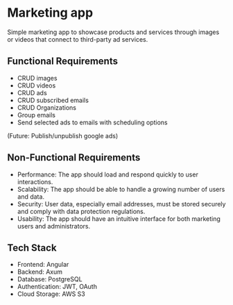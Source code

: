 ﻿# Marketing app

Simple marketing app to showcase products and services through images or videos that connect to third-party ad services.

## Functional Requirements

- CRUD images
- CRUD videos
- CRUD ads
- CRUD subscribed emails
- CRUD Organizations
- Group emails
- Send selected ads to emails with scheduling options

(Future: Publish/unpublish google ads)

## Non-Functional Requirements

- Performance: The app should load and respond quickly to user interactions.
- Scalability: The app should be able to handle a growing number of users and data.
- Security: User data, especially email addresses, must be stored securely and comply with data protection regulations.
- Usability: The app should have an intuitive interface for both marketing users and administrators.

## Tech Stack

- Frontend: Angular
- Backend: Axum
- Database: PostgreSQL
- Authentication: JWT, OAuth
- Cloud Storage: AWS S3